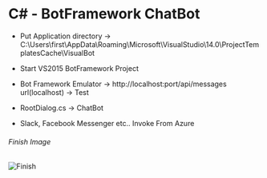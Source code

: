 # C# - BotFramework ChatBot

* Put Application directory -> C:\Users\first\AppData\Roaming\Microsoft\VisualStudio\14.0\ProjectTemplatesCache\VisualBot

* Start VS2015 BotFramework Project

* Bot Framework Emulator -> http://localhost:port/api/messages url(localhost) -> Test

* RootDialog.cs -> ChatBot 


* Slack, Facebook Messenger etc.. Invoke From Azure


###### Finish Image
![Finish](https://i.imgur.com/G6GjlS1.png)
